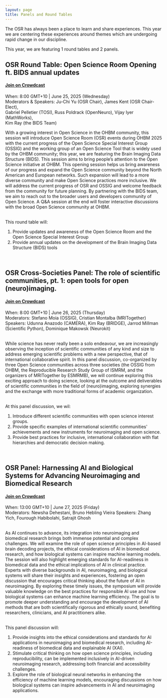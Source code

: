 ```yaml
---
layout: page
title: Panels and Round Tables
---
```


<html>
<script>

function getPanelSpeakersForPanelName(panelName) {
  // Filter all speakers to select only those that are in the given panel
  const speakers = {{ site.data.speakers | jsonify }};
  const panelSpeakers = speakers.filter(speaker => speaker.Panel !== undefined);
  return panelSpeakers.filter(speaker => (speaker.Panel && speaker.Panel.toLowerCase().includes(panelName.toLowerCase())));
}

function getUrlForSpeaker(speaker) {
  // Take website if available, then twitter, then github
  if (speaker.Website) {
    return speaker.Website;
  }
  if (speaker.Twitter) {
    return speaker.Twitter;
  }
  if (speaker.Github) {
    return speaker.Github;
  }

  return "";
}

function emptyStringForNull(element) {
  // Return empty string if the element is null to prevent the display of "null" on the page
  const out = element ? element : "";
  return out;
}

function getImageAssetPathForSpeaker(speaker) {
  // Retrieve image path of the speaker photo
  return `../img/speakers/${speaker.Name.toLowerCase().replaceAll(' ', '_')}.jpg`;
}

function formatSpeakerDiv(speaker) {
  // Generate a card for speaker with photo | name | panel job | affiliation | twitter | github
  // Only the speaker name is mandatory but you should check that there is a SURNAME_NAME.jpg
  // photo in the img/speakers folder
  // For the other fields, it only appears if the value is defined in the _data/speakers.csv
  if (!speaker.Name || speaker.Name === "") {
    return "";
  }

  const speakerUrl = getUrlForSpeaker(speaker);

  return `
    <div>
      <a style="color:#05323F" href="${speakerUrl}">
        <img src=${getImageAssetPathForSpeaker(speaker)} />

        <h3>${speaker.Name}</h3>
        ${speaker.Job ? `<h4>${speaker.Job}</h4>` : ""}
        ${speaker.Affiliation ? `<h6>${speaker.Affiliation}</h6>` : ""}
      </a>
      ${speaker.Twitter ? `<a target="_blank" href="${speaker.Twitter}"><i class="fa fa-twitter fa-2x"></i></a>` : ""}
      ${speaker.GitHub ? `<a target="_blank" href="${speaker.GitHub}"><i class="fa fa-github fa-2x"></i></a>` : ""}
    </div>
  `;
}

function displayPanel(panelName) {
  // Generate divs that contain all the speakers that are in the given panel
  const speakers = getPanelSpeakersForPanelName(panelName);
  return `${speakers.map(formatSpeakerDiv).join("")}`;
}

</script>
</html>


The OSR has always been a place to learn and share experiences.
This year we are centering these experiences around themes which are undergoing rapid change in our discipline. 

This year, we are featuring 1 round tables and 2 panels.

<!-- For each panel discussion session, we are looking for 1-2 self-nominated panelists. 
Registration will be open soon! -->
<!-- **If you are interested in joining as a panelist and would like to self-nominate, please self-register <a href="https://forms.office.com/r/pBYUbr5bEg" target="_blank">here</a>!** <br> -->

## OSR Round Table: Open Science Room Opening ft. BIDS annual updates
#### <a href="https://www.crowdcast.io/c/osr-round-table-1" target="_blank"> Join on Crowdcast</a> 
When: 8:00 GMT+10 | June 25, 2025 (Wednesday) <br/>
Moderators & Speakers: Ju-Chi Yu (OSR Chair), James Kent (OSR Chair-Elect), <br/>
Gabriel Pelletier (TOSI), Russ Poldrack (OpenNeuro), Vijay Iyer (MathWorks), <br/> 
Kim Ray (the BIDS Team)
<br/>
<!-- <div>
<img src="../img/Panel1-speakers.png" alt = "panel1" width="100%" style="margin:10px 10px;">
</div> -->
With a growing interest in Open Science in the OHBM community, this session will introduce Open Science Room (OSR) events during OHBM 2025 with the current progress of the Open Science Special Interest Group (OSSIG) and the working group of an Open Science Tool that is widely used by the OHBM community; this year, we are featuring the Brain Imaging Data Structure (BIDS). This session aims to bring people’s attention to the Open Science initiative at OHBM. This opening session helps us bring awareness of our progress and expand the Open Science community beyond the North American and European networks. Such expansion will lead to a more diverse community and make Open Science practices more inclusive. We will address the current progress of OSR and OSSIG and welcome feedback from the community for future planning. By partnering with the BIDS team, we aim to reach out to the broader users and developers community of Open Science. A Q&A session at the end will foster interactive discussions with the broad Open Science community at OHBM. 
<br><br>

This round table will:
  1. Provide updates and awareness of the Open Science Room and the Open Science Special Interest Group
  2. Provide annual updates on the development of the Brain Imaging Data Structure (BIDS) tools
<br/>

<!-- <html>
<div class="panel-speakers" id="panel1"></div>
<script>
document.getElementById("open-science-panel").innerHTML = displayPanel("Open Science");
</script>
</html> -->

## OSR Cross-Societies Panel: The role of scientific communities, pt. 1: open tools for open (neuro)imaging.
#### <a href="https://www.crowdcast.io/c/panel-1-cross-societies" target="_blank">Join on Crowdcast</a> 
When: 8:00 GMT+10 | June 26, 2025 (Thursday) <br/>
Moderators: Stefano Moia (OSSIG), Cristian Montalba (MRITogether)
Speakers: Udunna Anazodo (CAMERA), Kim Ray (BRIDGE), Jarrod Millman (Scientific Python), Dominique Makowsk (Neurokit)

<!-- <p>
<img src="../img/Panel2-speakers.png" alt = "panel2" width="100%" style="margin:10px 10px;">
</p> -->
<br/>
While science has never really been a solo endeavour, we are increasingly observing the inception of scientific communities of any kind and size to address emerging scientific problems with a new perspective, that of international collaborative spirit.
In this panel discussion, co-organized by three Open Science communities across three societies (the OSSIG from OHBM, the Reproducible Research Study Group of ISMRM, and the organizers of MRITogether by ESMRMB), we will continue exploring this exciting approach to doing science, looking at the outcome and deliverables of scientific communities in the field of (neuro)imaging, exploring synergies and the exchange with more traditional forms of academic organization. 
<br><br>

At this panel discussion, we wil:
  1. Introduce different scientific communities with open science interest groups.
  2. Provide specific examples of international scientific communities' achievements and new instruments for neuroimaging and open science.
  3. Provide best practices for inclusive, international collaboration with flat hierarchies and democratic decision making.

<br/>

<!-- <html>
<div class="panel-speakers" id="panel2"></div> -->
<!-- <script>
document.getElementById("open-publishing-panel").innerHTML = displayPanel("Open Publishing");
</script>
</html> -->

## OSR Panel: Harnessing AI and Biological Systems for Advancing Neuroimaging and Biomedical Research
#### <a href="https://www.crowdcast.io/c/panel-2-harnessing-ai" target="_blank"> Join on Crowdcast </a> 
When: 13:00 GMT+10 | June 27, 2025 (Friday) <br/>
Moderators: Newsha Dehestani, Bruno Hebling Vieira
Speakers: Zhang Yich, Fourough Habibolahi, Satrajit Ghosh
<!-- <p>
<img src="../img/Panel3-speakers.png" alt = "panel3" width="100%" style="margin:10px 10px;">
</p> -->
<br/>
As AI continues to advance, its integration into neuroimaging and biomedical research brings both immense potential and complex challenges. We will examine the role of open science principles in AI-based brain decoding projects, the ethical considerations of AI in biomedical research, and how biological systems can inspire machine learning models. The session will also highlight emerging standards for AI-readiness in biomedical data and the ethical implications of AI in clinical practice. Experts with diverse backgrounds in AI, neuroimaging, and biological systems will share their insights and experiences, fostering an open discussion that encourages critical thinking about the future of AI in neuroimaging. By exploring these timely issues, the symposium will provide valuable knowledge on the best practices for responsible AI use and how biological systems can enhance machine learning efficiency. The goal is to promote deeper understanding and encourage the development of AI methods that are both scientifically rigorous and ethically sound, benefiting researchers, clinicians, and AI practitioners alike.
<br><br>

This panel discussion will:
  1. Provide insights into the ethical considerations and standards for AI applications in neuroimaging and biomedical research, including AI-readiness of biomedical data and explainable AI (XAI).
  2. Stimulate critical thinking on how open science principles, including reproducibility, can be implemented inclusively in AI-driven neuroimaging research, addressing both financial and accessibility challenges.
  3. Explore the role of biological neural networks in enhancing the efficiency of machine learning models, encouraging discussions on how biological systems can inspire advancements in AI and neuroimaging applications.
<br>

<!-- <html>
<div class="panel-speakers" id="panel5"></div> -->
<!-- <script>
document.getElementById("social-bias-panel").innerHTML = displayPanel("Social Bias");
</script>
</html> -->
